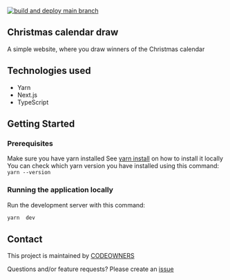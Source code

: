 [![build and deploy main branch](https://github.com/MikAoJk/christmas-calendar-draw/actions/workflows/build_and_deploy.yml/badge.svg)](https://github.com/MikAoJk/christmas-calendar-draw/actions/workflows/build_and_deploy.yml)

## Christmas calendar draw
A simple website, where you draw winners of the Christmas calendar

## Technologies used
* Yarn
* Next.js
* TypeScript

## Getting Started
### Prerequisites
Make sure you have yarn installed
See [yarn install](https://yarnpkg.com/getting-started/install) on how to install it locally
You can check which yarn version you have installed using this command:
`yarn --version`

### Running the application locally

Run the development server with this command:
```bash
yarn  dev
```

## Contact

This project is maintained by [CODEOWNERS](CODEOWNERS)

Questions and/or feature requests? 
Please create an [issue](https://github.com/MikAoJk/christmas-calendar-draw/issues)
